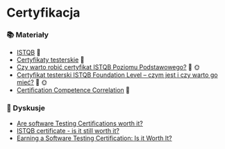 # Certyfikacja

### 📚 Materiały

* [ISTQB](istqb.md) 🏤
* [Certyfikaty testerskie](lista-certyfikatow-testerskich.md) 🏤
* [Czy warto robić certyfikat ISTQB Poziomu Podstawowego?](http://testerzy.pl/baza-wiedzy/wiecej-niz-szkolenie-istqb-poziomu-podstawowego) 📖 🌞
* [Certyfikat testerski ISTQB Foundation Level – czym jest i czy warto go mieć?](http://jakzostactesterem.pl/certyfikat-testerski-istqb-foundation-czym-warto-go-miec/) 📖 🌞
* [Certification Competence Correlation](https://martinfowler.com/bliki/CertificationCompetenceCorrelation.html) 📖

### 💬 Dyskusje

* [Are software Testing Certifications worth it?](https://club.ministryoftesting.com/t/are-software-testing-certifications-worth-it/259/6)
* [ISTQB certificate - is it still worth it?](https://www.utest.com/forums/12764/page/1)
* [Earning a Software Testing Certification: Is it Worth It?](https://leantesting.com/software-testing-certification/)

